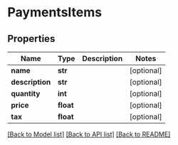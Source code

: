 # PaymentsItems

## Properties
Name | Type | Description | Notes
------------ | ------------- | ------------- | -------------
**name** | **str** |  | [optional] 
**description** | **str** |  | [optional] 
**quantity** | **int** |  | [optional] 
**price** | **float** |  | [optional] 
**tax** | **float** |  | [optional] 

[[Back to Model list]](../README.md#documentation-for-models) [[Back to API list]](../README.md#documentation-for-api-endpoints) [[Back to README]](../README.md)


